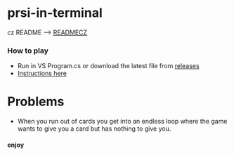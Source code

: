 # prsi-in-terminal
cz README --> [READMECZ](https://github.com/Viking0001/prsi-v-terminalu/blob/main/READMECZ.md)

### How to play
 - Run in VS Program.cs or download the latest file from [releases](https://github.com/Viking0001/prsi-v-terminalu/releases/latest)
 - [Instructions here](https://cs.wikipedia.org/wiki/Pr%C5%A1%C3%AD#Pr.C5.AFb.C4.9Bh_hry)

# Problems
 - When you run out of cards you get into an endless loop where the game wants to give you a card but has nothing to give you.

#### enjoy
